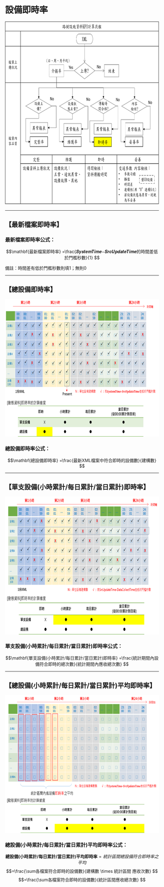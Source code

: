 # 設備即時率


   <div align=center><img src="https://github.com/trafficmotc/UploadInformation/blob/master/KPI/KPI計算流程之即時率.png" width="800" height="600" /></div>



-----

## 【最新檔案即時率】


      
 ### 最新檔案即時率公式：    

$$\mathbf{最新檔案即時率} =\frac{𝑺𝒚𝒔𝒕𝒆𝒎𝑻𝒊𝒎𝒆−𝑺𝒓𝒄𝑼𝒑𝒅𝒂𝒕𝒆𝑻𝒊𝒎𝒆的時間差低於門檻秒數}{1} $$

備註：時間差有低於門檻秒數則填1；無則0



-----



## 【總設備即時率】

  
   <div align=center><img src="https://github.com/trafficmotc/UploadInformation/blob/master/KPI/總設備即時率.png" width="800" height="450" /></div>
     
### 總設備即時率公式：     

$$\mathbf{總設備即時率} =\frac{最新XML檔案中符合即時的設備數}{建構數} $$


-----


## 【單支設備(小時累計/每日累計/當日累計)即時率】


   <div align=center><img src="https://github.com/trafficmotc/UploadInformation/blob/master/KPI/單支設備即時率.png" width="800" height="450" /></div>


### 單支設備(小時累計/每日累計/當日累計)即時率公式：

 $$\mathbf{單支設備(小時累計/每日累計/當日累計)即時率} =\frac{統計期間內設備符合即時的總次數}{統計期間內應收總次數} $$



-----


## 【總設備(小時累計/每日累計/當日累計)平均即時率】

  
   <div align=center><img src="https://github.com/trafficmotc/UploadInformation/blob/master/KPI/總設備平均即時率.png" width="800" height="450" /></div>

### 總設備(小時累計/每日累計/當日累計)平均即時率公式：

 $$\mathbf{總設備(小時累計/每日累計/當日累計)平均即時率} =統計區間總設備符合即時率之平均$$
 $$=\frac{\sum各檔案符合即時的設備數}{建構數 \times 統計區間 應收次數} $$
 $$=\frac{\sum各檔案符合即時的設備數}{統計區間應收總次數} $$
 

